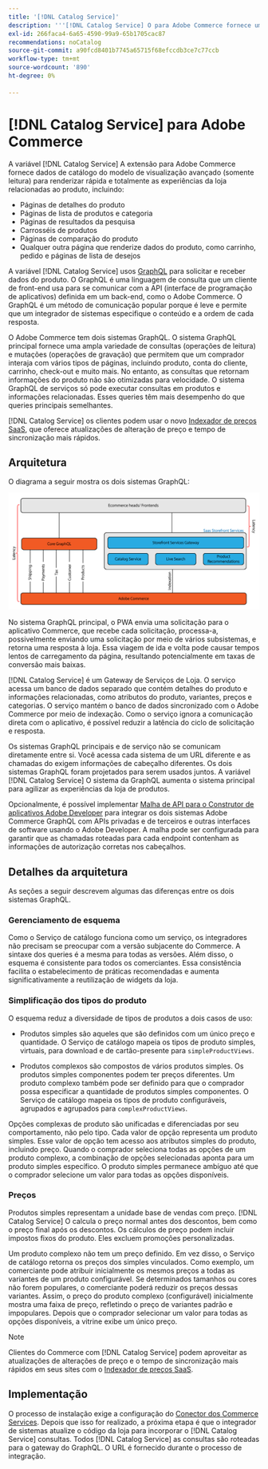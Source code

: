 ```yaml
---
title: '[!DNL Catalog Service]'
description: '''[!DNL Catalog Service] O para Adobe Commerce fornece uma maneira de recuperar o conteúdo das Páginas de exibição do produto e das Páginas de lista de produtos com muito mais rapidez do que as consultas nativas do Adobe Commerce GraphQL."'
exl-id: 266faca4-6a65-4590-99a9-65b1705cac87
recommendations: noCatalog
source-git-commit: a90fcd8401b7745a65715f68efccdb3ce7c77ccb
workflow-type: tm+mt
source-wordcount: '890'
ht-degree: 0%

---
```


# [!DNL Catalog Service] para Adobe Commerce

A variável [!DNL Catalog Service] A extensão para Adobe Commerce fornece dados de catálogo do modelo de visualização avançado (somente leitura) para renderizar rápida e totalmente as experiências da loja relacionadas ao produto, incluindo:

* Páginas de detalhes do produto
* Páginas de lista de produtos e categoria
* Páginas de resultados da pesquisa
* Carrosséis de produtos
* Páginas de comparação do produto
* Qualquer outra página que renderize dados do produto, como carrinho, pedido e páginas de lista de desejos

A variável [!DNL Catalog Service] usos [GraphQL](https://graphql.org/) para solicitar e receber dados do produto. O GraphQL é uma linguagem de consulta que um cliente de front-end usa para se comunicar com a API (interface de programação de aplicativos) definida em um back-end, como o Adobe Commerce. O GraphQL é um método de comunicação popular porque é leve e permite que um integrador de sistemas especifique o conteúdo e a ordem de cada resposta.

O Adobe Commerce tem dois sistemas GraphQL. O sistema GraphQL principal fornece uma ampla variedade de consultas (operações de leitura) e mutações (operações de gravação) que permitem que um comprador interaja com vários tipos de páginas, incluindo produto, conta do cliente, carrinho, check-out e muito mais. No entanto, as consultas que retornam informações do produto não são otimizadas para velocidade. O sistema GraphQL de serviços só pode executar consultas em produtos e informações relacionadas. Esses queries têm mais desempenho do que queries principais semelhantes.

[!DNL Catalog Service] os clientes podem usar o novo [Indexador de preços SaaS](../price-index/price-indexing.md), que oferece atualizações de alteração de preço e tempo de sincronização mais rápidos.

## Arquitetura

O diagrama a seguir mostra os dois sistemas GraphQL:

![Diagrama da arquitetura de catálogo](assets/catalog-service-architecture.png)

No sistema GraphQL principal, o PWA envia uma solicitação para o aplicativo Commerce, que recebe cada solicitação, processa-a, possivelmente enviando uma solicitação por meio de vários subsistemas, e retorna uma resposta à loja. Essa viagem de ida e volta pode causar tempos lentos de carregamento da página, resultando potencialmente em taxas de conversão mais baixas.

[!DNL Catalog Service] é um Gateway de Serviços de Loja. O serviço acessa um banco de dados separado que contém detalhes do produto e informações relacionadas, como atributos do produto, variantes, preços e categorias. O serviço mantém o banco de dados sincronizado com o Adobe Commerce por meio de indexação.
Como o serviço ignora a comunicação direta com o aplicativo, é possível reduzir a latência do ciclo de solicitação e resposta.

Os sistemas GraphQL principais e de serviço não se comunicam diretamente entre si. Você acessa cada sistema de um URL diferente e as chamadas do exigem informações de cabeçalho diferentes. Os dois sistemas GraphQL foram projetados para serem usados juntos. A variável [!DNL Catalog Service] O sistema da GraphQL aumenta o sistema principal para agilizar as experiências da loja de produtos.

Opcionalmente, é possível implementar [Malha de API para o Construtor de aplicativos Adobe Developer](https://developer.adobe.com/graphql-mesh-gateway/) para integrar os dois sistemas Adobe Commerce GraphQL com APIs privadas e de terceiros e outras interfaces de software usando o Adobe Developer. A malha pode ser configurada para garantir que as chamadas roteadas para cada endpoint contenham as informações de autorização corretas nos cabeçalhos.

## Detalhes da arquitetura

As seções a seguir descrevem algumas das diferenças entre os dois sistemas GraphQL.

### Gerenciamento de esquema

Como o Serviço de catálogo funciona como um serviço, os integradores não precisam se preocupar com a versão subjacente do Commerce. A sintaxe dos queries é a mesma para todas as versões. Além disso, o esquema é consistente para todos os comerciantes. Essa consistência facilita o estabelecimento de práticas recomendadas e aumenta significativamente a reutilização de widgets da loja.

### Simplificação dos tipos do produto

O esquema reduz a diversidade de tipos de produtos a dois casos de uso:

* Produtos simples são aqueles que são definidos com um único preço e quantidade. O Serviço de catálogo mapeia os tipos de produto simples, virtuais, para download e de cartão-presente para `simpleProductViews`.

* Produtos complexos são compostos de vários produtos simples. Os produtos simples componentes podem ter preços diferentes. Um produto complexo também pode ser definido para que o comprador possa especificar a quantidade de produtos simples componentes. O Serviço de catálogo mapeia os tipos de produto configuráveis, agrupados e agrupados para `complexProductViews`.

Opções complexas de produto são unificadas e diferenciadas por seu comportamento, não pelo tipo. Cada valor de opção representa um produto simples. Esse valor de opção tem acesso aos atributos simples do produto, incluindo preço. Quando o comprador seleciona todas as opções de um produto complexo, a combinação de opções selecionadas aponta para um produto simples específico. O produto simples permanece ambíguo até que o comprador selecione um valor para todas as opções disponíveis.

### Preços

Produtos simples representam a unidade base de vendas com preço. [!DNL Catalog Service] O calcula o preço normal antes dos descontos, bem como o preço final após os descontos. Os cálculos de preço podem incluir impostos fixos do produto. Eles excluem promoções personalizadas.

Um produto complexo não tem um preço definido. Em vez disso, o Serviço de catálogo retorna os preços dos simples vinculados. Como exemplo, um comerciante pode atribuir inicialmente os mesmos preços a todas as variantes de um produto configurável. Se determinados tamanhos ou cores não forem populares, o comerciante poderá reduzir os preços dessas variantes. Assim, o preço do produto complexo (configurável) inicialmente mostra uma faixa de preço, refletindo o preço de variantes padrão e impopulares. Depois que o comprador selecionar um valor para todas as opções disponíveis, a vitrine exibe um único preço.

>[!NOTE]
>
> Clientes do Commerce com [!DNL Catalog Service] podem aproveitar as atualizações de alterações de preço e o tempo de sincronização mais rápidos em seus sites com o [Indexador de preços SaaS](../price-index/price-indexing.md).

## Implementação

O processo de instalação exige a configuração do [Conector dos Commerce Services](../landing/saas.md). Depois que isso for realizado, a próxima etapa é que o integrador de sistemas atualize o código da loja para incorporar o [!DNL Catalog Service] consultas. Todos [!DNL Catalog Service] as consultas são roteadas para o gateway do GraphQL. O URL é fornecido durante o processo de integração.
